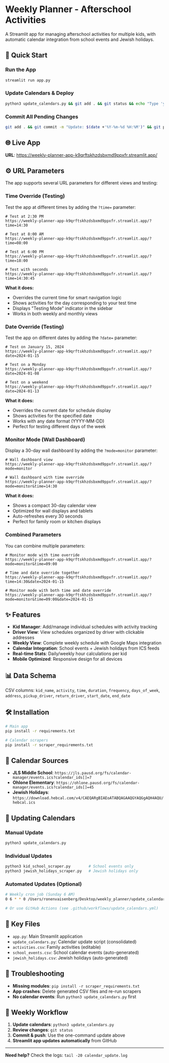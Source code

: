# Weekly Planner - Afterschool Activities

A Streamlit app for managing afterschool activities for multiple kids, with automatic calendar integration from school events and Jewish holidays.

## 🚀 **Quick Start**

### **Run the App**
```bash
streamlit run app.py
```

### **Update Calendars & Deploy**
```bash
python3 update_calendars.py && git add . && git status && echo "Type 'yes' to commit and push:" && read confirm && [ "$confirm" = "yes" ] && git commit -m "Weekly calendar update $(date +'%Y-%m-%d')" && git push origin main || echo "Update aborted."
```

### **Commit All Pending Changes**
```bash
git add . && git commit -m "Update: $(date +'%Y-%m-%d %H:%M')" && git push origin main
```

## 🌐 **Live App**

**URL**: https://weekly-planner-app-k9qrftskhzdsbxmd9ppxfr.streamlit.app/

## ⚙️ **URL Parameters**

The app supports several URL parameters for different views and testing:

### **Time Override (Testing)**
Test the app at different times by adding the `?time=` parameter:

```
# Test at 2:30 PM
https://weekly-planner-app-k9qrftskhzdsbxmd9ppxfr.streamlit.app/?time=14:30

# Test at 8:00 AM
https://weekly-planner-app-k9qrftskhzdsbxmd9ppxfr.streamlit.app/?time=08:00

# Test at 6:00 PM
https://weekly-planner-app-k9qrftskhzdsbxmd9ppxfr.streamlit.app/?time=18:00

# Test with seconds
https://weekly-planner-app-k9qrftskhzdsbxmd9ppxfr.streamlit.app/?time=14:30:45
```

**What it does:**
- Overrides the current time for smart navigation logic
- Shows activities for the day corresponding to your test time
- Displays "Testing Mode" indicator in the sidebar
- Works in both weekly and monthly views

### **Date Override (Testing)**
Test the app on different dates by adding the `?date=` parameter:

```
# Test on January 15, 2024
https://weekly-planner-app-k9qrftskhzdsbxmd9ppxfr.streamlit.app/?date=2024-01-15

# Test on a Monday
https://weekly-planner-app-k9qrftskhzdsbxmd9ppxfr.streamlit.app/?date=2024-01-08

# Test on a weekend
https://weekly-planner-app-k9qrftskhzdsbxmd9ppxfr.streamlit.app/?date=2024-01-13
```

**What it does:**
- Overrides the current date for schedule display
- Shows activities for the specified date
- Works with any date format (YYYY-MM-DD)
- Perfect for testing different days of the week

### **Monitor Mode (Wall Dashboard)**
Display a 30-day wall dashboard by adding the `?mode=monitor` parameter:

```
# Wall dashboard view
https://weekly-planner-app-k9qrftskhzdsbxmd9ppxfr.streamlit.app/?mode=monitor

# Wall dashboard with time override
https://weekly-planner-app-k9qrftskhzdsbxmd9ppxfr.streamlit.app/?mode=monitor&time=14:30
```

**What it does:**
- Shows a compact 30-day calendar view
- Optimized for wall displays and tablets
- Auto-refreshes every 30 seconds
- Perfect for family room or kitchen displays

### **Combined Parameters**
You can combine multiple parameters:

```
# Monitor mode with time override
https://weekly-planner-app-k9qrftskhzdsbxmd9ppxfr.streamlit.app/?mode=monitor&time=09:00

# Time and date override together
https://weekly-planner-app-k9qrftskhzdsbxmd9ppxfr.streamlit.app/?time=14:30&date=2024-01-15

# Monitor mode with both time and date override
https://weekly-planner-app-k9qrftskhzdsbxmd9ppxfr.streamlit.app/?mode=monitor&time=09:00&date=2024-01-15
```

## ✨ **Features**

- **Kid Manager**: Add/manage individual schedules with activity tracking
- **Driver View**: View schedules organized by driver with clickable addresses
- **Weekly View**: Complete weekly schedule with Google Maps integration
- **Calendar Integration**: School events + Jewish holidays from ICS feeds
- **Real-time Stats**: Daily/weekly hour calculations per kid
- **Mobile Optimized**: Responsive design for all devices

## 📊 **Data Schema**

CSV columns: `kid_name`, `activity`, `time`, `duration`, `frequency`, `days_of_week`, `address`, `pickup_driver`, `return_driver`, `start_date`, `end_date`

## 🛠️ **Installation**

```bash
# Main app
pip install -r requirements.txt

# Calendar scrapers
pip install -r scraper_requirements.txt
```

## 📅 **Calendar Sources**

- **JLS Middle School**: `https://jls.pausd.org/fs/calendar-manager/events.ics?calendar_ids[]=7`
- **Ohlone Elementary**: `https://ohlone.pausd.org/fs/calendar-manager/events.ics?calendar_ids[]=45`
- **Jewish Holidays**: `https://download.hebcal.com/v4/CAEQARgBIAEoATABQAGAAQGYAQGgAQH4AQU/hebcal.ics`

## 🔄 **Updating Calendars**

### **Manual Update**
```bash
python3 update_calendars.py
```

### **Individual Updates**
```bash
python3 kid_school_scraper.py        # School events only
python3 jewish_holidays_scraper.py   # Jewish holidays only
```

### **Automated Updates (Optional)**
```bash
# Weekly cron job (Sunday 6 AM)
0 6 * * 0 /Users/ronenvaisenberg/Desktop/weekly_planner/update_calendars.sh

# Or use GitHub Actions (see .github/workflows/update_calendars.yml)
```

## 📁 **Key Files**

- `app.py`: Main Streamlit application
- `update_calendars.py`: Calendar update script (consolidated)
- `activities.csv`: Family activities (editable)
- `school_events.csv`: School calendar events (auto-generated)
- `jewish_holidays.csv`: Jewish holidays (auto-generated)

## 🚨 **Troubleshooting**

- **Missing modules**: `pip install -r scraper_requirements.txt`
- **App crashes**: Delete generated CSV files and re-run scrapers
- **No calendar events**: Run `python3 update_calendars.py` first

## 🎯 **Weekly Workflow**

1. **Update calendars**: `python3 update_calendars.py`
2. **Review changes**: `git status`
3. **Commit & push**: Use the one-command update above
4. **Streamlit app updates automatically** from GitHub

---

**Need help?** Check the logs: `tail -20 calendar_update.log` 